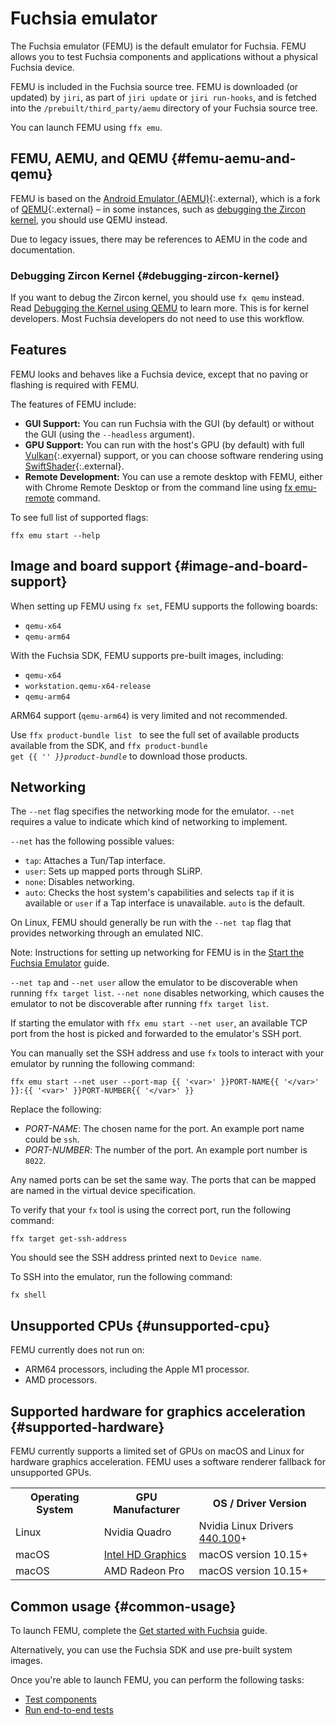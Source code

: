 # Fuchsia emulator

The Fuchsia emulator (FEMU) is the default emulator for Fuchsia. FEMU allows you
to test Fuchsia components and applications without a physical Fuchsia device.

FEMU is included in the Fuchsia source tree. FEMU is downloaded (or updated) by
`jiri`, as part of `jiri update` or `jiri run-hooks`, and is fetched into the
`/prebuilt/third_party/aemu` directory of your Fuchsia source tree.

You can launch FEMU using `ffx emu`.

## FEMU, AEMU, and QEMU {#femu-aemu-and-qemu}

FEMU is based on the
[Android Emulator (AEMU)](https://developer.android.com/studio/run/emulator){:.external},
which is a fork of [QEMU](https://www.qemu.org/){:.external} – in some
instances, such as [debugging the Zircon kernel](#debugging-zircon-kernel), you
should use QEMU instead.

Due to legacy issues, there may be references to AEMU in the code and
documentation.

### Debugging Zircon Kernel {#debugging-zircon-kernel}

If you want to debug the Zircon kernel, you should use `fx qemu` instead. Read
[Debugging the Kernel using QEMU](development/debugging/qemu.md) to learn
more. This is for kernel developers. Most Fuchsia developers do not need to use
this workflow.

## Features

FEMU looks and behaves like a Fuchsia device, except that no paving or flashing
is required with FEMU.

The features of FEMU include:

*   **GUI Support:** You can run Fuchsia with the GUI (by default) or without
    the GUI (using the `--headless` argument).
*   **GPU Support:** You can run with the host's GPU (by default) with full
    [Vulkan](development/graphics/magma/concepts/vulkan.md){:.exyernal} support, or
    you can choose software rendering using
    [SwiftShader](https://swiftshader.googlesource.com/SwiftShader/){:.external}.
*   **Remote Development:** You can use a remote desktop with FEMU, either with
    Chrome Remote Desktop or from the command line using
    [fx emu-remote](https://fuchsia.dev/reference/tools/fx/cmd/emu-remote)
    command.

To see full list of supported flags:

```posix-terminal
ffx emu start --help
```

## Image and board support {#image-and-board-support}

When setting up FEMU using `fx set`, FEMU supports the following boards:

*   `qemu-x64`
*   `qemu-arm64`

With the Fuchsia SDK, FEMU supports pre-built images, including:

*   `qemu-x64`
*   `workstation.qemu-x64-release`
*   `qemu-arm64`

ARM64 support (`qemu-arm64`) is very limited and not recommended.

Use `ffx product-bundle list ` to see the full set of available products
available from the SDK, and
<code>ffx product-bundle get {{ '<var>' }}product-bundle</var></code>
to download those products.

## Networking

The `--net` flag specifies the networking mode for the emulator. `--net`
requires a value to indicate which kind of networking to implement.

`--net` has the following possible values:

  - `tap`: Attaches a Tun/Tap interface.
  - `user`: Sets up mapped ports through SLiRP.
  - `none`: Disables networking.
  - `auto`: Checks the host system's capabilities and selects `tap` if it is
            available or `user` if a Tap interface is unavailable.
            `auto` is the default.

On Linux, FEMU should generally be run with the `--net tap` flag that
provides networking through an emulated NIC.

Note: Instructions for setting up
networking for FEMU is in the
[Start the Fuchsia Emulator](get-started/set_up_femu.md) guide.

`--net tap` and `--net user` allow the emulator to be discoverable
when running `ffx target list`. `--net none` disables networking, which causes
the emulator to not be discoverable after running `ffx target list`.

If starting the emulator with `ffx emu start --net user`, an available TCP
port from the host is picked and forwarded to the emulator's SSH port.

You can manually set the SSH address and use `fx` tools to interact
with your emulator by running the following command:

```posix-terminal
ffx emu start --net user --port-map {{ '<var>' }}PORT-NAME{{ '</var>' }}:{{ '<var>' }}PORT-NUMBER{{ '</var>' }}
```

Replace the following:

  * <var>PORT-NAME</var>: The chosen name for the port. An example port name could be
    `ssh`.
  * <var>PORT-NUMBER</var>: The number of the port. An example port number is
  `8022`.

Any named ports can be set the same way. The ports that can be mapped
are named in the virtual device specification.

To verify that your `fx` tool is using the correct port, run the
following command:

```posix-terminal
ffx target get-ssh-address
```

You should see the SSH address printed next to `Device name`.

To SSH into the emulator, run the following command:

```posix-terminal
fx shell
```

## Unsupported CPUs {#unsupported-cpu}

FEMU currently does not run on:

* ARM64 processors, including the Apple M1 processor.
* AMD processors.

## Supported hardware for graphics acceleration {#supported-hardware}

FEMU currently supports a limited set of GPUs on macOS and Linux for
hardware graphics acceleration. FEMU uses a software renderer fallback
for unsupported GPUs.


<table>
  <tbody>
    <tr>
      <th>Operating System</th>
      <th>GPU Manufacturer</th>
      <th>OS / Driver Version</th>
    </tr>
    <tr>
      <td>Linux</td>
      <td>Nvidia Quadro</td>
      <td>Nvidia Linux Drivers <a href="https://www.nvidia.com/download/driverResults.aspx/160175/en-us">440.100</a>+</td>
    </tr>
    <tr>
      <td>macOS</td>
      <td><a href="https://support.apple.com/en-us/HT204349#intelhd">Intel HD Graphics</a></td>
      <td>macOS version 10.15+</td>
    </tr>
    <tr>
      <td>macOS</td>
      <td>AMD Radeon Pro</td>
      <td>macOS version 10.15+</td>
    </tr>
  </tbody>
</table>

## Common usage {#common-usage}

To launch FEMU, complete the [Get started with Fuchsia](get-started/README.md) guide.

Alternatively, you can use the Fuchsia SDK and use pre-built system images.

Once you're able to launch FEMU, you can perform the following tasks:

*   [Test components](development/run/run-test-component.md)
*   [Run end-to-end tests](development/testing/run_an_end_to_end_test.md)
